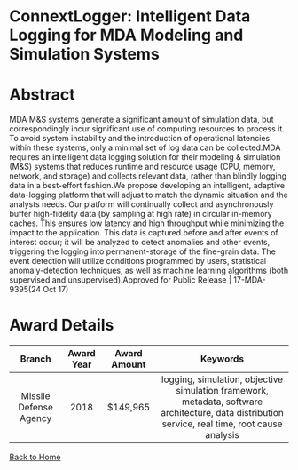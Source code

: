 
ConnextLogger: Intelligent Data Logging for MDA Modeling and Simulation Systems
===============================================================================

# Abstract


MDA M&S systems generate a significant amount of simulation data, but correspondingly incur significant use of computing resources to process it. To avoid system instability and the introduction of operational latencies within these systems, only a minimal set of log data can be collected.MDA requires an intelligent data logging solution for their modeling & simulation (M&S) systems that reduces runtime and resource usage (CPU, memory, network, and storage) and collects relevant data, rather than blindly logging data in a best-effort fashion.We propose developing an intelligent, adaptive data-logging platform that will adjust to match the dynamic situation and the analysts needs. Our platform will continually collect and asynchronously buffer high-fidelity data (by sampling at high rate) in circular in-memory caches. This ensures low latency and high throughput while minimizing the impact to the application. This data is captured before and after events of interest occur; it will be analyzed to detect anomalies and other events, triggering the logging into permanent-storage of the fine-grain data. The event detection will utilize conditions programmed by users, statistical anomaly-detection techniques, as well as machine learning algorithms (both supervised and unsupervised).Approved for Public Release | 17-MDA-9395(24 Oct 17)  

# Award Details

|Branch|Award Year|Award Amount|Keywords|
| :---: | :---: | :---: | :---: |
|Missile Defense Agency|2018|$149,965|logging, simulation, objective simulation framework, metadata, software architecture, data distribution service, real time, root cause analysis|
  
  


[Back to Home](https://github.com/chrischow/dod_sbir_awards/CC/#1139)